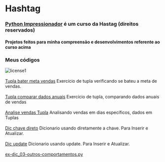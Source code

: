 # Hashtag 
### [Python Impressionador](https://portalhashtag.com) é um curso da Hastag (direitos reservados)
#### Projetos feitos para minha compreensão e desenvolvimentos referente ao curso acima
### Meus códigos

![license1](https://img.shields.io/static/v1?label=License&message=MIT&color=orange)
<br><br>[Tupla bater meta vendas](py-impressionador/Tuplas/ex-tupla_verificar_se_bateu_meta.py) Exercício de tupla verificando se bateu a meta de vendas.
<br><br>[Tupla comparar dados anuais](py-impressionador/Tuplas/ex-tupla_comparar_vendas_ano_anterior.py) Exercício de tupla, comparando dados anuais de vendas
<br><br>[Analise vendas Tupla](py-impressionador/Tuplas/ex-tupla_analise_de_vendas.py) Analisando vendas em dias específicos, dados em Tuplas
<br><br>[Dic chave direto](py-impressionador/M12/ex-dic_01-chave.py) Dicionario usando diretamente a chave. Para Inserir e Atualizar.
<br><br>[Dic update](py-impressionador/M12/ex-dic_02-update.py) Dicionario usando update. Para Inserir e Atualizar.
<br><br>[ex-dic_03-outros-comportamentos.py](py-impressionador/M12/ex-dic_03-outros-comportamentos.py)
<br><br>
